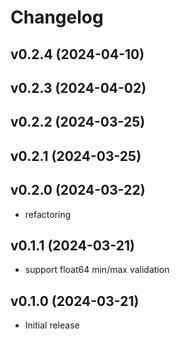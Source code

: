 # Changelog

## v0.2.4 (2024-04-10)
## v0.2.3 (2024-04-02)
## v0.2.2 (2024-03-25)
## v0.2.1 (2024-03-25)
## v0.2.0 (2024-03-22)

- refactoring

## v0.1.1 (2024-03-21)

- support float64 min/max validation

## v0.1.0 (2024-03-21)

- Initial release

